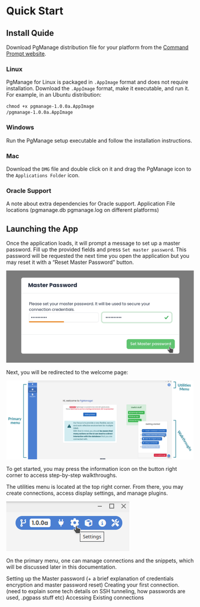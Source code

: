 # Quick Start

## Install Quide

Download PgManage distribution file for your platform from the [Command Prompt website](https://www.commandprompt.com/products/pgmanage/).

### Linux

PgManage for Linux is packaged in `.AppImage` format and does not require installation. Download the `.AppImage` format, make it executable, and run it. For example, in an Ubuntu distribution:

```
chmod +x pgmanage-1.0.0a.AppImage
/pgmanage-1.0.0a.AppImage
```

### Windows

Run the PgManage setup executable and follow the installation instructions.

### Mac

Download the `DMG` file and double click on it and drag the PgManage icon to the `Applications Folder` icon.

### Oracle Support

A note about extra dependencies for Oracle support.
Application File locations (pgmanage.db pgmanage.log on different platforms)

## Launching the App

Once the application loads, it will prompt a message to set up a master password. Fill up the provided fields and press `Set master password`. This password will be requested the next time you open the application but you may reset it with a “Reset Master Password” button. 

![Setting up master password](./images/master_pass.png)

Next, you will be redirected to the welcome page:

![Welcome page with labels for the primary menu, utilities menu, walkthroughs](./images/main_pg.png)

To get started, you may press the information icon on the button right corner to access step-by-step walkthroughs.

The utilities menu is located at the top right corner. From there, you may create connections, access display settings, and manage plugins.

![Picture of the utilities menu](./images/utilities.png)

On the primary menu, one can manage connections and the snippets, which will be discussed later in this documentation.



Setting up the Master password (+ a brief explanation of credentials encryption and master password reset)
Creating your first connection. (need to explain some tech details on SSH tunneling, how passwords are used, .pgpass stuff etc)
Accessing Existing connections